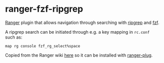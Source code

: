# ranger-fzf-ripgrep

[Ranger](https://github.com/ranger/ranger) plugin that allows navigation through searching with [ripgrep](https://github.com/BurntSushi/ripgrep) and [fzf](https://github.com/junegunn/fzf).

A ripgrep search can be initiated through e.g. a key mapping in `rc.conf` such as:

```
map rg console fzf_rg_select%space
```

Copied from the Ranger wiki [here](https://github.com/ranger/ranger/wiki/Custom-Commands) so it can be installed with [ranger-plug](https://github.com/cjbassi/ranger-plug).
